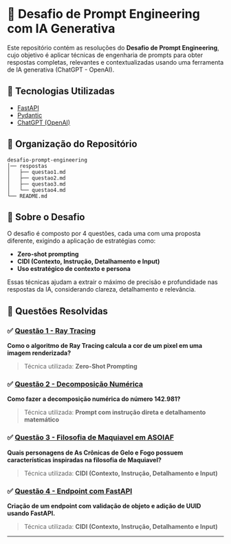 # 🧠 Desafio de Prompt Engineering com IA Generativa

Este repositório contém as resoluções do **Desafio de Prompt Engineering**, cujo objetivo é aplicar técnicas de engenharia de prompts para obter respostas completas, relevantes e contextualizadas usando uma ferramenta de IA generativa (ChatGPT - OpenAI).


## 🚀 Tecnologias Utilizadas

- [FastAPI](https://fastapi.tiangolo.com/)
- [Pydantic](https://docs.pydantic.dev/)
- [ChatGPT (OpenAI)](https://chat.openai.com/)

## 📂 Organização do Repositório

````
desafio-prompt-engineering
│── respostas
│   ├── questao1.md
│   ├── questao2.md
│   ├── questao3.md
│   └── questao4.md
└── README.md
````

## 📌 Sobre o Desafio

O desafio é composto por 4 questões, cada uma com uma proposta diferente, exigindo a aplicação de estratégias como:

- **Zero-shot prompting**  
- **CIDI (Contexto, Instrução, Detalhamento e Input)**  
- **Uso estratégico de contexto e persona**  

Essas técnicas ajudam a extrair o máximo de precisão e profundidade nas respostas da IA, considerando clareza, detalhamento e relevância.

## 📝 Questões Resolvidas

### ✅ [Questão 1 - Ray Tracing](respostas/questao1.md)
**Como o algoritmo de Ray Tracing calcula a cor de um pixel em uma imagem renderizada?**  
> Técnica utilizada: **Zero-Shot Prompting**  

### ✅ [Questão 2 - Decomposição Numérica](respostas/questao2.md)
**Como fazer a decomposição numérica do número 142.981?**  
> Técnica utilizada: **Prompt com instrução direta e detalhamento matemático**  

### ✅ [Questão 3 - Filosofia de Maquiavel em ASOIAF](respostas/questao3.md)
**Quais personagens de As Crônicas de Gelo e Fogo possuem características inspiradas na filosofia de Maquiavel?**  
> Técnica utilizada: **CIDI (Contexto, Instrução, Detalhamento e Input)**  


### ✅ [Questão 4 - Endpoint com FastAPI](respostas/questao4.md)
**Criação de um endpoint com validação de objeto e adição de UUID usando FastAPI.**  
> Técnica utilizada: **CIDI (Contexto, Instrução, Detalhamento e Input)**  

---
